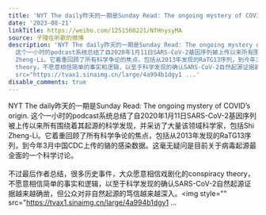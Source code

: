 ```yaml
---
title: 'NYT The daily昨天的一期是Sunday Read: The ongoing mystery of COVID’s origin. 这个一小时的podcast系统总结了自2020年1月11日SARS-CoV-2基因序列被上传以来...'
date: '2023-08-21'
linkTitle: https://weibo.com/1251560221/NfHnysyMA
source: 子陵在听歌的微博
description: 'NYT The daily昨天的一期是Sunday Read: The ongoing mystery of COVID’s origin.
  这个一小时的podcast系统总结了自2020年1月11日SARS-CoV-2基因序列被上传以来所有围绕着其起源的科学发现，并采访了大量该领域科学家，包括Shi
  Zheng-Li。它着重回顾了所有科学争论的焦点，包括从2013年发现的RaTG13序列，到今年3月中国CDC上传的貉的感染数据。这毫无疑问是目前关于病毒起源最全面的一个科学讨论。<br><br>不过最后作者总结，很多历史事件，大众愿意相信戏剧化的conspiracy
  theory，不愿意相信简单的事实和逻辑，以至于科学发现的确认SARS-CoV-2自然起源证据越来越确凿，但公众对非自然起源的笃信越来越深入。<img style=""
  src="https://tvax1.sinaimg.cn/large/4a994b1dgy1 ...'
disable_comments: true
---
```

NYT The daily昨天的一期是Sunday Read: The ongoing mystery of COVID’s origin. 这个一小时的podcast系统总结了自2020年1月11日SARS-CoV-2基因序列被上传以来所有围绕着其起源的科学发现，并采访了大量该领域科学家，包括Shi Zheng-Li。它着重回顾了所有科学争论的焦点，包括从2013年发现的RaTG13序列，到今年3月中国CDC上传的貉的感染数据。这毫无疑问是目前关于病毒起源最全面的一个科学讨论。<br><br>不过最后作者总结，很多历史事件，大众愿意相信戏剧化的conspiracy theory，不愿意相信简单的事实和逻辑，以至于科学发现的确认SARS-CoV-2自然起源证据越来越确凿，但公众对非自然起源的笃信越来越深入。<img style="" src="https://tvax1.sinaimg.cn/large/4a994b1dgy1 ...